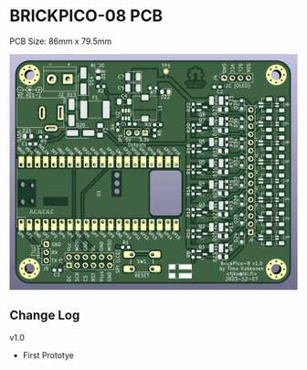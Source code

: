 # BRICKPICO-08 PCB

PCB Size: 86mm x 79.5mm

![PCB Render](board.png)

## Change Log

v1.0 
- First Prototye

